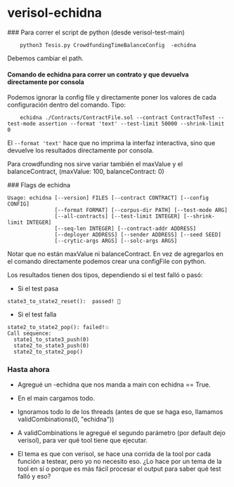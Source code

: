 # verisol-echidna

### Para correr el script de python (desde verisol-test-main)
```
    python3 Tesis.py CrowdfundingTimeBalanceConfig  -echidna
```


Debemos cambiar el path.

#### Comando de echidna para correr un contrato y que devuelva directamente por consola
Podemos ignorar la config file y directamente poner los valores de cada configuración dentro del comando. Tipo:

```
    echidna ./Contracts/ContractFile.sol --contract ContractToTest --test-mode assertion --format 'text' --test-limit 50000 --shrink-limit 0
```

El `--format 'text'` hace que no imprima la interfaz interactiva, sino que devuelve los resultados directamente por consola.

Para crowdfunding nos sirve variar también el maxValue y el balanceContract, (maxValue: 100, balanceContract: 0)

### Flags de echidna
```
Usage: echidna [--version] FILES [--contract CONTRACT] [--config CONFIG] 
               [--format FORMAT] [--corpus-dir PATH] [--test-mode ARG] 
               [--all-contracts] [--test-limit INTEGER] [--shrink-limit INTEGER]
               [--seq-len INTEGER] [--contract-addr ADDRESS] 
               [--deployer ADDRESS] [--sender ADDRESS] [--seed SEED] 
               [--crytic-args ARGS] [--solc-args ARGS]
```
Notar que no están maxValue ni balanceContract. En vez de agregarlos en el comando directamente podemos crear una configFile con python.


Los resultados tienen dos tipos, dependiendo si el test falló o pasó:

- Si el test pasa 
```
state3_to_state2_reset():  passed! 🎉
```
- Si el test falla
```
state2_to_state2_pop(): failed!💥
Call sequence:
  state1_to_state3_push(0)
  state2_to_state3_push(0)
  state2_to_state2_pop()
  ```


### Hasta ahora

- Agregué un -echidna que nos manda a main con echidna == True.
- En el main cargamos todo.
- Ignoramos todo lo de los threads (antes de que se haga eso, llamamos validCombinations(0, "echidna"))
- A validCombinations le agregué el segundo parámetro (por default dejo verisol), para ver qué tool tiene que ejecutar.

- El tema es que con verisol, se hace una corrida de la tool por cada función a testear, pero yo no necesito eso. 
¿Lo hace por un tema de la tool en sí o porque es más fácil procesar el output para saber qué test falló y eso?

